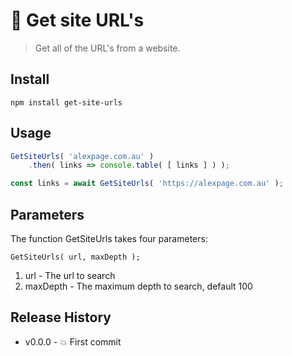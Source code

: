 🔗 Get site URL's
==============

> Get all of the URL's from a website.


## Install

```console
npm install get-site-urls
```


## Usage

```js
GetSiteUrls( 'alexpage.com.au' )
	.then( links => console.table( [ links ] ) );

const links = await GetSiteUrls( 'https://alexpage.com.au' );
```


## Parameters

The function GetSiteUrls takes four parameters:

```
GetSiteUrls( url, maxDepth );
```

1. url - The url to search
1. maxDepth - The maximum depth to search, default 100


## Release History

* v0.0.0 - 💥 First commit
